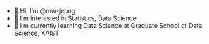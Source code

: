 - 👋 Hi, I’m @mw-jeong
- 👀 I’m interested in Statistics, Data Science
- 🌱 I’m currently learning Data Science at Graduate School of Data Science, KAIST


<!---
mw-jeong/mw-jeong is a ✨ special ✨ repository because its `README.md` (this file) appears on your GitHub profile.
You can click the Preview link to take a look at your changes.
--->
